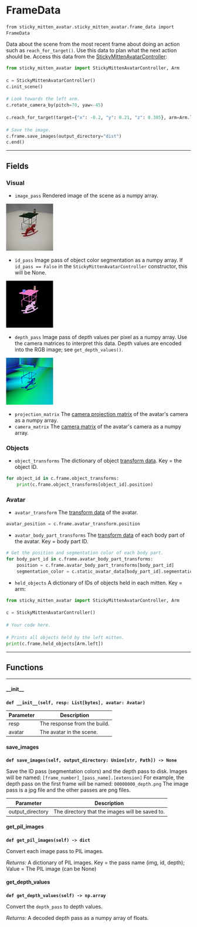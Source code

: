 # FrameData

`from sticky_mitten_avatar.sticky_mitten_avatar.frame_data import FrameData`

Data about the scene from the most recent frame about doing an action such as `reach_for_target()`.
Use this data to plan what the next action should be.
Access this data from the [StickyMittenAvatarController](sma_controller.md):

```python
from sticky_mitten_avatar import StickyMittenAvatarController, Arm

c = StickyMittenAvatarController()
c.init_scene()

# Look towards the left arm.
c.rotate_camera_by(pitch=70, yaw=-45)

c.reach_for_target(target={"x": -0.2, "y": 0.21, "z": 0.385}, arm=Arm.left)

# Save the image.
c.frame.save_images(output_directory="dist")
c.end()
```

***

## Fields

### Visual

- `image_pass` Rendered image of the scene as a numpy array.

 ![](images/pass_masks/img_0.jpg)

- `id_pass` Image pass of object color segmentation as a numpy array. If `id_pass == False` in the `StickyMittenAvatarController` constructor, this will be None.

 ![](images/pass_masks/id_0.png)

- `depth_pass` Image pass of depth values per pixel as a numpy array. Use the camera matrices to interpret this data.
   Depth values are encoded into the RGB image; see `get_depth_values()`.

 ![](images/pass_masks/depth_0.png)

- `projection_matrix` The [camera projection matrix](https://github.com/threedworld-mit/tdw/blob/master/Documentation/api/output_data.md#cameramatrices) of the avatar's camera as a numpy array.
- `camera_matrix` The [camera matrix](https://github.com/threedworld-mit/tdw/blob/master/Documentation/api/output_data.md#cameramatrices) of the avatar's camera as a numpy array.

### Objects

- `object_transforms` The dictionary of object [transform data](transform.md). Key = the object ID.

```python
for object_id in c.frame.object_transforms:
    print(c.frame.object_transforms[object_id].position)
```

### Avatar

- `avatar_transform` The [transform data](transform.md) of the avatar.

```python
avatar_position = c.frame.avatar_transform.position
```

- `avatar_body_part_transforms` The [transform data](transform.md) of each body part of the avatar. Key = body part ID.

```python
# Get the position and segmentation color of each body part.
for body_part_id in c.frame.avatar_body_part_transforms:
    position = c.frame.avatar_body_part_transforms[body_part_id]
    segmentation_color = c.static_avatar_data[body_part_id].segmentation_color
```

- `held_objects` A dictionary of IDs of objects held in each mitten. Key = arm:

```python
from sticky_mitten_avatar import StickyMittenAvatarController, Arm

c = StickyMittenAvatarController()

# Your code here.

# Prints all objects held by the left mitten.
print(c.frame.held_objects[Arm.left])
```

***

## Functions

***

#### \_\_init\_\_

**`def __init__(self, resp: List[bytes], avatar: Avatar)`**

| Parameter | Description |
| --- | --- |
| resp | The response from the build. |
| avatar | The avatar in the scene. |

#### save_images

**`def save_images(self, output_directory: Union[str, Path]) -> None`**

Save the ID pass (segmentation colors) and the depth pass to disk.
Images will be named: `[frame_number]_[pass_name].[extension]`
For example, the depth pass on the first frame will be named: `00000000_depth.png`
The image pass is a jpg file and the other passes are png files.

| Parameter | Description |
| --- | --- |
| output_directory | The directory that the images will be saved to. |

#### get_pil_images

**`def get_pil_images(self) -> dict`**

Convert each image pass to PIL images.

_Returns:_  A dictionary of PIL images. Key = the pass name (img, id, depth); Value = The PIL image (can be None)

#### get_depth_values

**`def get_depth_values(self) -> np.array`**

Convert the `depth_pass` to depth values.

_Returns:_  A decoded depth pass as a numpy array of floats.

